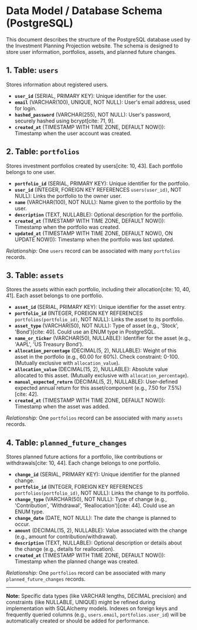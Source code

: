 # Data Model / Database Schema (PostgreSQL)

This document describes the structure of the PostgreSQL database used by the Investment Planning Projection website. The schema is designed to store user information, portfolios, assets, and planned future changes.

## 1. Table: `users`

Stores information about registered users.

* **`user_id`** (SERIAL, PRIMARY KEY): Unique identifier for the user.
* **`email`** (VARCHAR(100), UNIQUE, NOT NULL): User's email address, used for login.
* **`hashed_password`** (VARCHAR(255), NOT NULL): User's password, securely hashed using bcrypt[cite: 71, 9].
* **`created_at`** (TIMESTAMP WITH TIME ZONE, DEFAULT NOW()): Timestamp when the user account was created.

## 2. Table: `portfolios`

Stores investment portfolios created by users[cite: 10, 43]. Each portfolio belongs to one user.

* **`portfolio_id`** (SERIAL, PRIMARY KEY): Unique identifier for the portfolio.
* **`user_id`** (INTEGER, FOREIGN KEY REFERENCES `users(user_id)`, NOT NULL): Links the portfolio to the owner user.
* **`name`** (VARCHAR(100), NOT NULL): Name given to the portfolio by the user.
* **`description`** (TEXT, NULLABLE): Optional description for the portfolio.
* **`created_at`** (TIMESTAMP WITH TIME ZONE, DEFAULT NOW()): Timestamp when the portfolio was created.
* **`updated_at`** (TIMESTAMP WITH TIME ZONE, DEFAULT NOW(), ON UPDATE NOW()): Timestamp when the portfolio was last updated.

*Relationship:* One `users` record can be associated with many `portfolios` records.

## 3. Table: `assets`

Stores the assets within each portfolio, including their allocation[cite: 10, 40, 41]. Each asset belongs to one portfolio.

* **`asset_id`** (SERIAL, PRIMARY KEY): Unique identifier for the asset entry.
* **`portfolio_id`** (INTEGER, FOREIGN KEY REFERENCES `portfolios(portfolio_id)`, NOT NULL): Links the asset to its portfolio.
* **`asset_type`** (VARCHAR(50), NOT NULL): Type of asset (e.g., 'Stock', 'Bond')[cite: 40]. Could use an ENUM type in PostgreSQL.
* **`name_or_ticker`** (VARCHAR(50), NULLABLE): Identifier for the asset (e.g., 'AAPL', 'US Treasury Bond').
* **`allocation_percentage`** (DECIMAL(5, 2), NULLABLE): Weight of this asset in the portfolio (e.g., 60.00 for 60%). Check constraint: 0-100. (Mutually exclusive with `allocation_value`).
* **`allocation_value`** (DECIMAL(15, 2), NULLABLE): Absolute value allocated to this asset. (Mutually exclusive with `allocation_percentage`).
* **`manual_expected_return`** (DECIMAL(5, 2), NULLABLE): User-defined expected annual return for this asset/component (e.g., 7.50 for 7.5%)[cite: 42].
* **`created_at`** (TIMESTAMP WITH TIME ZONE, DEFAULT NOW()): Timestamp when the asset was added.

*Relationship:* One `portfolios` record can be associated with many `assets` records.

## 4. Table: `planned_future_changes`

Stores planned future actions for a portfolio, like contributions or withdrawals[cite: 10, 44]. Each change belongs to one portfolio.

* **`change_id`** (SERIAL, PRIMARY KEY): Unique identifier for the planned change.
* **`portfolio_id`** (INTEGER, FOREIGN KEY REFERENCES `portfolios(portfolio_id)`, NOT NULL): Links the change to its portfolio.
* **`change_type`** (VARCHAR(50), NOT NULL): Type of change (e.g., 'Contribution', 'Withdrawal', 'Reallocation')[cite: 44]. Could use an ENUM type.
* **`change_date`** (DATE, NOT NULL): The date the change is planned to occur.
* **`amount`** (DECIMAL(15, 2), NULLABLE): Value associated with the change (e.g., amount for contribution/withdrawal).
* **`description`** (TEXT, NULLABLE): Optional description or details about the change (e.g., details for reallocation).
* **`created_at`** (TIMESTAMP WITH TIME ZONE, DEFAULT NOW()): Timestamp when the planned change was created.

*Relationship:* One `portfolios` record can be associated with many `planned_future_changes` records.

---

**Note:** Specific data types (like VARCHAR lengths, DECIMAL precision) and constraints (like NULLABLE, UNIQUE) might be refined during implementation with SQLAlchemy models. Indexes on foreign keys and frequently queried columns (e.g., `users.email`, `portfolios.user_id`) will be automatically created or should be added for performance.
